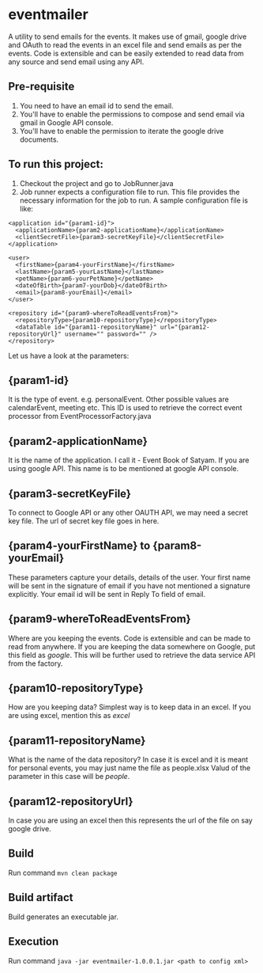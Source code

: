 # eventmailer
A utility to send emails for the events.
It makes use of gmail, google drive and OAuth to read the events in an excel file and send emails as per the events.
Code is extensible and can be easily extended to read data from any source and send email using any API.

## Pre-requisite
1. You need to have an email id to send the email.
2. You'll have to enable the permissions to compose and send email via gmail in Google API console.
3. You'll have to enable the permission to iterate the google drive documents. 

## To run this project:
1. Checkout the project and go to JobRunner.java
2. Job runner expects a configuration file to run. This file provides the necessary information for the job to run. A sample configuration file is like:

  <configuration>
	
    <application id="{param1-id}">
      <applicationName>{param2-applicationName}</applicationName>
      <clientSecretFile>{param3-secretKeyFile}</clientSecretFile>
    </application>

    <user>
      <firstName>{param4-yourFirstName}</firstName>
      <lastName>{param5-yourLastName}</lastName>
      <petName>{param6-yourPetName}</petName>
      <dateOfBirth>{param7-yourDob}</dateOfBirth>
      <email>{param8-yourEmail}</email>
    </user>

    <repository id="{param9-whereToReadEventsFrom}">
      <repositoryType>{param10-repositoryType}</repositoryType>
      <dataTable id="{param11-repositoryName}" url="{param12-repositoryUrl}" username="" password="" />
    </repository>

  </configuration>
  
  Let us have a look at the parameters:
  
  ## {param1-id}
  It is the type of event. e.g. personalEvent. Other possible values are calendarEvent, meeting etc.
  This ID is used to retrieve the correct event processor from EventProcessorFactory.java
  
  ## {param2-applicationName}
  It is the name of the application. I call it - Event Book of Satyam.
  If you are using google API. This name is to be mentioned at google API console.
  
  ## {param3-secretKeyFile}
  To connect to Google API or any other OAUTH API, we may need a secret key file. The url of secret key file goes in here.
  
  ## {param4-yourFirstName}  to {param8-yourEmail}
  These parameters capture your details, details of the user. 
  Your first name will be sent in the signature of email if you have not mentioned a signature explicitly.
  Your email id will be sent in Reply To field of email.
  
  ## {param9-whereToReadEventsFrom}
  Where are you keeping the events. Code is extensible and can be made to read from anywhere.
  If you are keeping the data somewhere on Google, put this field as *google*. 
  This will be further used to retrieve the data service API from the factory.
  
  ## {param10-repositoryType}
  How are you keeping data? Simplest way is to keep data in an excel. If you are using excel, mention this as *excel*
  
  ## {param11-repositoryName}
  What is the name of the data repository? 
  In case it is excel and it is meant for personal events, you may just name the file as people.xlsx
  Valud of the parameter in this case will be *people*.
  
  ## {param12-repositoryUrl}
  In case you are using an excel then this represents the url of the file on say google drive. 

## Build
Run command `mvn clean package`

## Build artifact
Build generates an executable jar.

## Execution
Run command `java -jar eventmailer-1.0.0.1.jar <path to config xml>`
